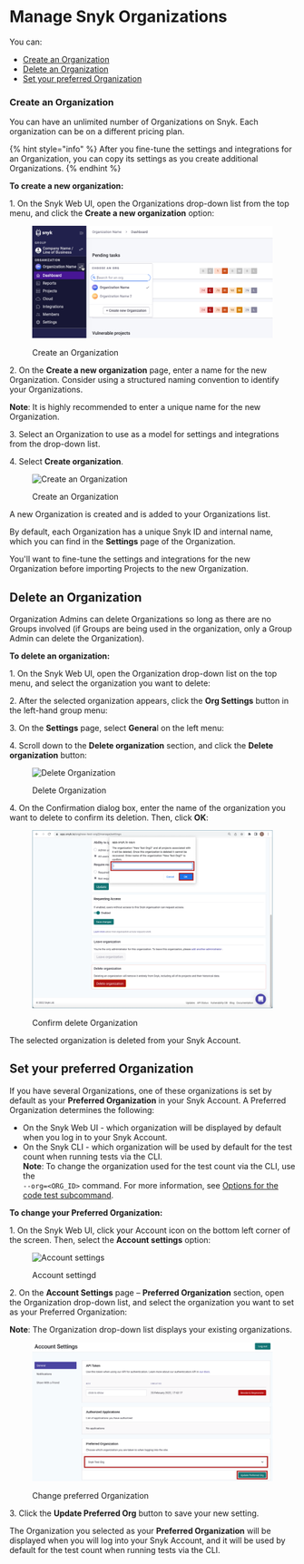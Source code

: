 # Manage Snyk Organizations

You can:

* [Create an Organization](manage-snyk-organizations.md#create-an-organization)
* [Delete an Organization](manage-snyk-organizations.md#delete-an-organization)
* [Set your preferred Organization](manage-snyk-organizations.md#set-your-preferred-organization)

### Create an Organization

You can have an unlimited number of Organizations on Snyk. Each organization can be on a different pricing plan.

{% hint style="info" %}
After you fine-tune the settings and integrations for an Organization, you can copy its settings as you create additional Organizations.
{% endhint %}

**To create a new organization:**

1\. On the Snyk Web UI, open the Organizations drop-down list from the top menu, and click the **Create a new organization** option:

<figure><img src="../../.gitbook/assets/snyk-org-switcher (1).png" alt="Create an Organization"><figcaption><p>Create an Organization</p></figcaption></figure>

2\. On the **Create a new organization** page, enter a name for the new Organization. Consider using a structured naming convention to identify your Organizations.

**Note**: It is highly recommended to enter a unique name for the new Organization.

3\. Select an Organization to use as a model for settings and integrations from the drop-down list.

4\. Select **Create organization**.

<figure><img src="../../.gitbook/assets/2022-06-27_17-28-16.png" alt="Create an Organization"><figcaption><p>Create an Organization</p></figcaption></figure>

A new Organization is created and is added to your Organizations list.

By default, each Organization has a unique Snyk ID and internal name, which you can find in the **Settings** page of the Organization.

You'll want to fine-tune the settings and integrations for the new Organization before importing Projects to the new Organization.

## Delete an Organization

Organization Admins can delete Organizations so long as there are no Groups involved (if Groups are being used in the organization, only a Group Admin can delete the Organization).

**To delete an organization:**

1\. On the Snyk Web UI, open the Organization drop-down list on the top menu, and select the organization you want to delete:

2\. After the selected organization appears, click the **Org Settings** button in the left-hand group menu:

3\. On the **Settings** page, select **Genera**l on the left menu:

4\. Scroll down to the **Delete organization** section, and click the **Delete organization** button:

<figure><img src="../../.gitbook/assets/Org Settings - Delete organization.png" alt="Delete Organization"><figcaption><p>Delete Organization</p></figcaption></figure>

4\. On the Confirmation dialog box, enter the name of the organization you want to delete to confirm its deletion. Then, click **OK**:

<figure><img src="../../.gitbook/assets/Org Settings - Delete organization - Confirmation (1).png" alt="Confirm delete Organization"><figcaption><p>Confirm delete Organization</p></figcaption></figure>

The selected organization is deleted from your Snyk Account.

## Set your preferred Organization

If you have several Organizations, one of these organizations is set by default as your **Preferred Organization** in your Snyk Account. A Preferred Organization determines the following:

* On the Snyk Web UI - which organization will be displayed by default when you log in to your Snyk Account.
* On the Snyk CLI - which organization will be used by default for the test count when running tests via the CLI.\
  **Note**: To change the organization used for the test count via the CLI, use the\
  `--org=<ORG_ID>` command. For more information, see [Options for the code test subcommand](https://docs.snyk.io/snyk-cli/commands/code).

**To change your Preferred Organization:**

1\. On the Snyk Web UI, click your Account icon on the bottom left corner of the screen. Then, select the **Account settings** option:

<figure><img src="../../.gitbook/assets/snyk-account-settings.png" alt="Account settings"><figcaption><p>Account settingd</p></figcaption></figure>

2\. On the **Account Settings** page – **Preferred Organization** section, open the Organization drop-down list, and select the organization you want to set as your Preferred Organization:

**Note**: The Organization drop-down list displays your existing organizations.

<figure><img src="../../.gitbook/assets/image (148).png" alt="Change preferred Organization"><figcaption><p>Change preferred Organization</p></figcaption></figure>

3\. Click the **Update Preferred Org** button to save your new setting.

The Organization you selected as your **Preferred Organization** will be displayed when you will log into your Snyk Account, and it will be used by default for the test count when running tests via the CLI.

